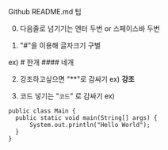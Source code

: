 Github README.md 팁

0. 다음줄로 넘기기는 엔터 두번 or 스페이스바 두번


1. "#"을 이용해 글자크기 구별

  ex) # 한개
      #### 네개
      
      
2. 강조하고싶으면 "**"로 감싸기
  ex) **강조**


3. 코드 넣기는 "``` 코드 ```" 로 감싸기
  ex)
  ```
  public class Main {
    public static void main(String[] args) {
        System.out.println("Hello World");
    }
  }
  ```
